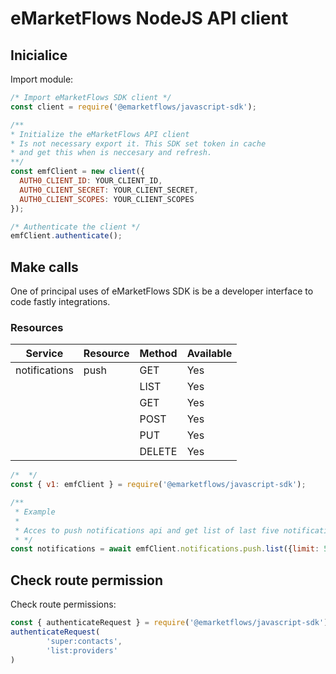 # eMarketFlows NodeJS API client

## Inicialice

Import module:
```js
/* Import eMarketFlows SDK client */
const client = require('@emarketflows/javascript-sdk');

/** 
* Initialize the eMarketFlows API client
* Is not necessary export it. This SDK set token in cache
* and get this when is neccesary and refresh.
**/
const emfClient = new client({
  AUTH0_CLIENT_ID: YOUR_CLIENT_ID,
  AUTH0_CLIENT_SECRET: YOUR_CLIENT_SECRET,
  AUTH0_CLIENT_SCOPES: YOUR_CLIENT_SCOPES
});

/* Authenticate the client */
emfClient.authenticate();
```

## Make calls

One of principal uses of eMarketFlows SDK is be a developer interface to code fastly integrations.

### Resources

| Service | Resource | Method | Available |
| -------- | ------- | ------- | ------- |
| notifications  | push | GET | Yes |
|  |  | LIST | Yes |
|  |  | GET | Yes |
|  |  | POST | Yes |
|  |  | PUT | Yes |
|  |  | DELETE | Yes |

```js
/*  */
const { v1: emfClient } = require('@emarketflows/javascript-sdk');

/** 
 * Example
 * 
 * Acces to push notifications api and get list of last five notifications.
 * */
const notifications = await emfClient.notifications.push.list({limit: 5});
```

## Check route permission
Check route permissions:
```js
const { authenticateRequest } = require('@emarketflows/javascript-sdk');
authenticateRequest(
        'super:contacts',
        'list:providers'
)
```